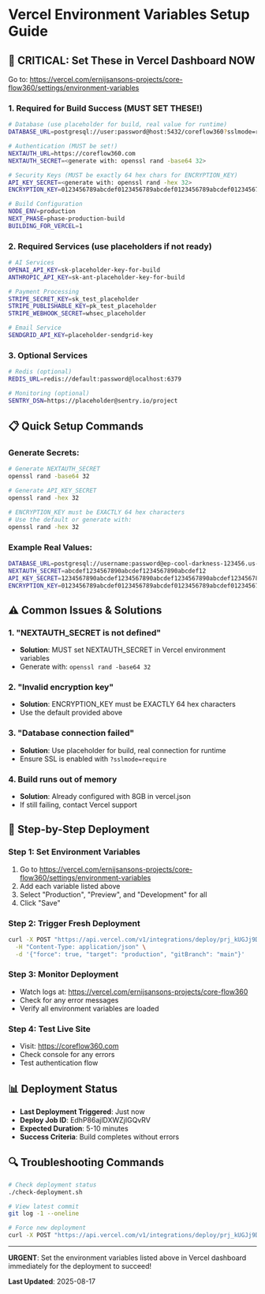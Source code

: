 # Vercel Environment Variables Setup Guide

## 🚨 CRITICAL: Set These in Vercel Dashboard NOW

Go to: https://vercel.com/ernijsansons-projects/core-flow360/settings/environment-variables

### 1. Required for Build Success (MUST SET THESE!)

```bash
# Database (use placeholder for build, real value for runtime)
DATABASE_URL=postgresql://user:password@host:5432/coreflow360?sslmode=require

# Authentication (MUST be set!)
NEXTAUTH_URL=https://coreflow360.com
NEXTAUTH_SECRET=<generate with: openssl rand -base64 32>

# Security Keys (MUST be exactly 64 hex chars for ENCRYPTION_KEY)
API_KEY_SECRET=<generate with: openssl rand -hex 32>
ENCRYPTION_KEY=0123456789abcdef0123456789abcdef0123456789abcdef0123456789abcdef

# Build Configuration
NODE_ENV=production
NEXT_PHASE=phase-production-build
BUILDING_FOR_VERCEL=1
```

### 2. Required Services (use placeholders if not ready)

```bash
# AI Services
OPENAI_API_KEY=sk-placeholder-key-for-build
ANTHROPIC_API_KEY=sk-ant-placeholder-key-for-build

# Payment Processing
STRIPE_SECRET_KEY=sk_test_placeholder
STRIPE_PUBLISHABLE_KEY=pk_test_placeholder
STRIPE_WEBHOOK_SECRET=whsec_placeholder

# Email Service
SENDGRID_API_KEY=placeholder-sendgrid-key
```

### 3. Optional Services

```bash
# Redis (optional)
REDIS_URL=redis://default:password@localhost:6379

# Monitoring (optional)
SENTRY_DSN=https://placeholder@sentry.io/project
```

## 📋 Quick Setup Commands

### Generate Secrets:
```bash
# Generate NEXTAUTH_SECRET
openssl rand -base64 32

# Generate API_KEY_SECRET  
openssl rand -hex 32

# ENCRYPTION_KEY must be EXACTLY 64 hex characters
# Use the default or generate with:
openssl rand -hex 32
```

### Example Real Values:
```bash
DATABASE_URL=postgresql://username:password@ep-cool-darkness-123456.us-east-2.aws.neon.tech/coreflow360?sslmode=require
NEXTAUTH_SECRET=abcdef1234567890abcdef1234567890abcdef12
API_KEY_SECRET=1234567890abcdef1234567890abcdef1234567890abcdef1234567890abcdef
ENCRYPTION_KEY=0123456789abcdef0123456789abcdef0123456789abcdef0123456789abcdef
```

## ⚠️ Common Issues & Solutions

### 1. "NEXTAUTH_SECRET is not defined"
- **Solution**: MUST set NEXTAUTH_SECRET in Vercel environment variables
- Generate with: `openssl rand -base64 32`

### 2. "Invalid encryption key"
- **Solution**: ENCRYPTION_KEY must be EXACTLY 64 hex characters
- Use the default provided above

### 3. "Database connection failed"
- **Solution**: Use placeholder for build, real connection for runtime
- Ensure SSL is enabled with `?sslmode=require`

### 4. Build runs out of memory
- **Solution**: Already configured with 8GB in vercel.json
- If still failing, contact Vercel support

## 🚀 Step-by-Step Deployment

### Step 1: Set Environment Variables
1. Go to https://vercel.com/ernijsansons-projects/core-flow360/settings/environment-variables
2. Add each variable listed above
3. Select "Production", "Preview", and "Development" for all
4. Click "Save"

### Step 2: Trigger Fresh Deployment
```bash
curl -X POST "https://api.vercel.com/v1/integrations/deploy/prj_kUGJj9DBuYXpjA9od4YSJdEIVkFJ/Emwdczu7Uz" \
  -H "Content-Type: application/json" \
  -d '{"force": true, "target": "production", "gitBranch": "main"}'
```

### Step 3: Monitor Deployment
- Watch logs at: https://vercel.com/ernijsansons-projects/core-flow360
- Check for any error messages
- Verify all environment variables are loaded

### Step 4: Test Live Site
- Visit: https://coreflow360.com
- Check console for any errors
- Test authentication flow

## 📊 Deployment Status

- **Last Deployment Triggered**: Just now
- **Deploy Job ID**: EdhP86ajlDXWZjIGQvRV
- **Expected Duration**: 5-10 minutes
- **Success Criteria**: Build completes without errors

## 🔍 Troubleshooting Commands

```bash
# Check deployment status
./check-deployment.sh

# View latest commit
git log -1 --oneline

# Force new deployment
curl -X POST "https://api.vercel.com/v1/integrations/deploy/prj_kUGJj9DBuYXpjA9od4YSJdEIVkFJ/Emwdczu7Uz" -H "Content-Type: application/json" -d '{"force": true}'
```

---

**URGENT**: Set the environment variables listed above in Vercel dashboard immediately for the deployment to succeed!

**Last Updated**: 2025-08-17